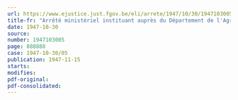 ```yaml
---
url: https://www.ejustice.just.fgov.be/eli/arrete/1947/10/30/1947103005/justel
title-fr: "Arrêté ministériel instituant auprès du Département de l'Agriculture une Commission de la comptabilité agricole"
date: 1947-10-30
source:
number: 1947103005
page: 888888
case: 1947-10-30/05
publication: 1947-11-15
starts:
modifies:
pdf-original:
pdf-consolidated:
---
```


